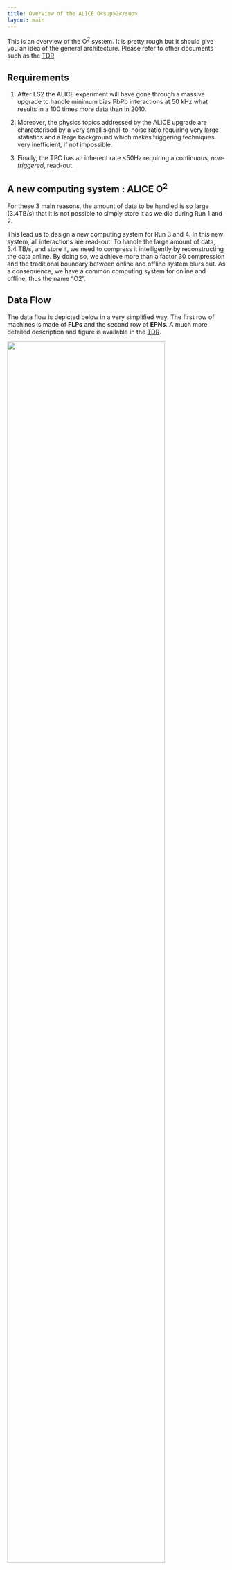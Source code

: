 ```yaml
---
title: Overview of the ALICE O<sup>2</sup>
layout: main
---
```


This is an overview of the O<sup>2</sup> system. It is pretty rough but it should give you an idea of the general architecture. Please refer to other documents such as the [TDR](https://cds.cern.ch/record/2011297).

## Requirements

1. After LS2 the ALICE experiment will have gone through a massive upgrade to handle minimum bias PbPb interactions at 50 kHz what results in a 100 times more data than in 2010.
  
2. Moreover, the physics topics addressed by the ALICE upgrade are characterised by a very small signal-to-noise ratio requiring very large statistics and a large background which makes triggering techniques very inefficient, if not impossible.
  
3. Finally, the TPC has an inherent rate <50Hz requiring a continuous, _non-triggered_, read-out. 
  
## A new computing system : ALICE O<sup>2</sup>
  
 For these 3 main reasons, the amount of data to be handled is so large (3.4TB/s) that it is not possible to simply store it as we did during Run 1 and 2. 
 
 This lead us to design a new computing system for Run 3 and 4. In this new system, all interactions are read-out. To handle the large amount of data, 3.4 TB/s, and store it, we need to compress it intelligently by reconstructing the data online. By doing so, we achieve more than a factor 30 compression and the traditional boundary between online and offline system blurs out. As a consequence, we have a common computing system for online and offline, thus the name “O2”.  
 
## Data Flow

The data flow is depicted below in a very simplified way. The first row of machines is made of __FLPs__ and the second row of __EPNs__. A much more detailed description and figure is available in the [TDR](https://cds.cern.ch/record/2011297). 

<img src="{{site.baseurl}}/images/dataflow.png" style="width:85%"/>
